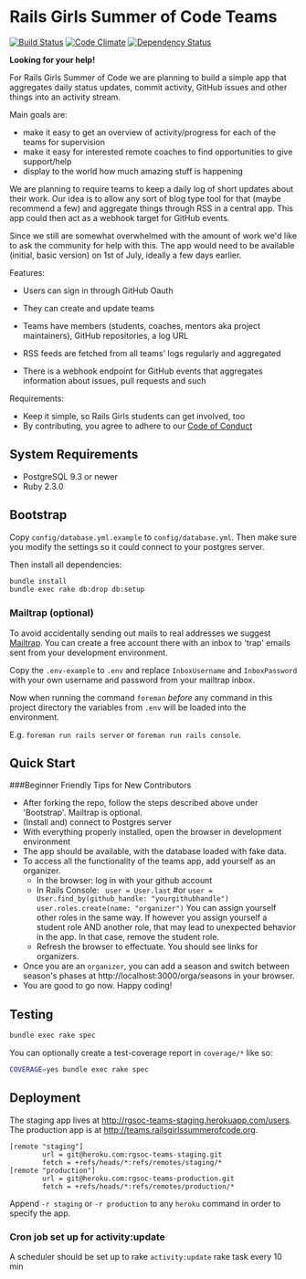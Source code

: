 # Rails Girls Summer of Code Teams

[![Build Status](https://travis-ci.org/rails-girls-summer-of-code/rgsoc-teams.png)](https://travis-ci.org/rails-girls-summer-of-code/rgsoc-teams)
[![Code Climate](https://codeclimate.com/github/rails-girls-summer-of-code/rgsoc-teams.png)](https://codeclimate.com/github/rails-girls-summer-of-code/rgsoc-teams)
[![Dependency Status](https://gemnasium.com/rails-girls-summer-of-code/rgsoc-teams.svg)](https://gemnasium.com/rails-girls-summer-of-code/rgsoc-teams)

**Looking for your help!**

For Rails Girls Summer of Code we are planning to build a simple app that
aggregates daily status updates, commit activity, GitHub issues and other
things into an activity stream.

Main goals are:

* make it easy to get an overview of activity/progress for each of the teams for supervision
* make it easy for interested remote coaches to find opportunities to give support/help
* display to the world how much amazing stuff is happening

We are planning to require teams to keep a daily log of short updates about
their work. Our idea is to allow any sort of blog type tool for that (maybe
recommend a few) and aggregate things through RSS in a central app. This app
could then act as a webhook target for GitHub events.

Since we still are somewhat overwhelmed with the amount of work we'd like to
ask the community for help with this. The app would need to be available
(initial, basic version) on 1st of July, ideally a few days earlier.

Features:

* Users can sign in through GitHub Oauth
* They can create and update teams
* Teams have members (students, coaches, mentors aka project maintainers), GitHub repositories, a log URL

* RSS feeds are fetched from all teams' logs regularly and aggregated
* There is a webhook endpoint for GitHub events that aggregates information about issues, pull requests and such

Requirements:

* Keep it simple, so Rails Girls students can get involved, too
* By contributing, you agree to adhere to our [Code of Conduct](https://github.com/rails-girls-summer-of-code/rgsoc-teams/blob/master/CODE_OF_CONDUCT.md)

## System Requirements

* PostgreSQL 9.3 or newer
* Ruby 2.3.0

## Bootstrap

Copy `config/database.yml.example` to `config/database.yml`. Then make sure you
modify the settings so it could connect to your postgres server.

Then install all dependencies:

```bash
bundle install
bundle exec rake db:drop db:setup
```

### Mailtrap (optional)

To avoid accidentally sending out mails to real addresses we suggest
[Mailtrap](https://mailtrap.io).
You can create a free account there with an inbox to 'trap' emails sent from
your development environment.

Copy the `.env-example` to `.env` and replace `InboxUsername` and
`InboxPassword` with your own username and password from your mailtrap
inbox.

Now when running the command `foreman` *before* any command in this project
directory the variables from `.env` will be loaded into the environment.

E.g. `foreman run rails server` or `foreman run rails console`.

## Quick Start 
###Beginner Friendly Tips for New Contributors
- After forking the repo, follow the steps described above under 'Bootstrap'. Mailtrap is optional.
- (Install and) connect to Postgres server 
- With everything properly installed, open the browser in development environment
- The app should be available, with the database loaded with fake data.
- To access all the functionality of the teams app, add yourself as an organizer.
    * In the browser: log in with your github account 
    * In Rails Console:
    ``` user = User.last``` #or ```user = User.find_by(github_handle: "yourgithubhandle") ```
    ``` user.roles.create(name: "organizer") ```
    You can assign yourself other roles in the same way. If however you assign
    yourself a student role AND another role, that may lead to unexpected behavior in the app. In that case, remove the student role.    
    - Refresh the browser to effectuate. You should see links for organizers. 
- Once you are an `organizer`, you can add a season and switch between season's phases at
http://localhost:3000/orga/seasons in your browser.
- You are good to go now. Happy coding!

## Testing

```bash
bundle exec rake spec
```

You can optionally create a test-coverage report in `coverage/*` like so:

```bash
COVERAGE=yes bundle exec rake spec
```

## Deployment

The staging app lives at http://rgsoc-teams-staging.herokuapp.com/users. The production app is
at http://teams.railsgirlssummerofcode.org.

```
[remote "staging"]
        url = git@heroku.com:rgsoc-teams-staging.git
        fetch = +refs/heads/*:refs/remotes/staging/*
[remote "production"]
        url = git@heroku.com:rgsoc-teams-production.git
        fetch = +refs/heads/*:refs/remotes/production/*
```

Append `-r staging` or `-r production` to any `heroku` command in order to specify the app.

### Cron job set up for activity:update

A scheduler should be set up to rake `activity:update` rake task every 10 min
